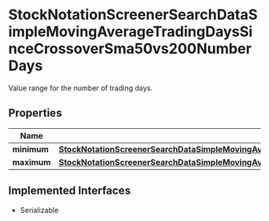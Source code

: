 

# StockNotationScreenerSearchDataSimpleMovingAverageTradingDaysSinceCrossoverSma50vs200NumberDays

Value range for the number of trading days.

## Properties

Name | Type | Description | Notes
------------ | ------------- | ------------- | -------------
**minimum** | [**StockNotationScreenerSearchDataSimpleMovingAverageTradingDaysSinceCrossoverSma50vs200NumberDaysMinimum**](StockNotationScreenerSearchDataSimpleMovingAverageTradingDaysSinceCrossoverSma50vs200NumberDaysMinimum.md) |  |  [optional]
**maximum** | [**StockNotationScreenerSearchDataSimpleMovingAverageTradingDaysSinceCrossoverSma50vs200NumberDaysMaximum**](StockNotationScreenerSearchDataSimpleMovingAverageTradingDaysSinceCrossoverSma50vs200NumberDaysMaximum.md) |  |  [optional]


## Implemented Interfaces

* Serializable


